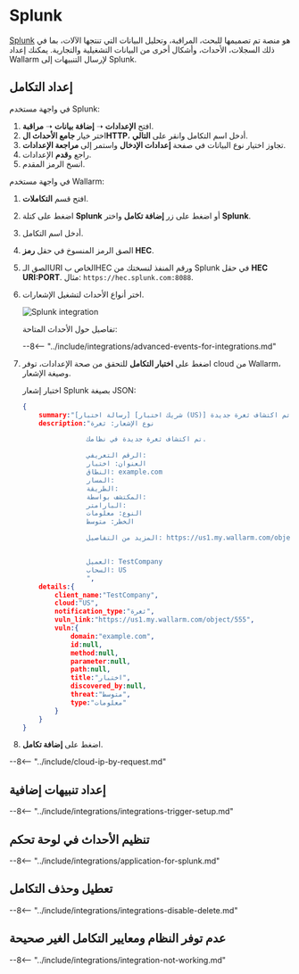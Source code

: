 [splunk-dashboard-by-wallarm-img]: ../../../images/user-guides/settings/integrations/splunk-dashboard-by-wallarm.png

#   Splunk

[Splunk](https://www.splunk.com/) هو منصة تم تصميمها للبحث، المراقبة، وتحليل البيانات التي تنتجها الآلات، بما في ذلك السجلات، الأحداث، وأشكال أخرى من البيانات التشغيلية والتجارية. يمكنك إعداد Wallarm لإرسال التنبيهات إلى Splunk.

##  إعداد التكامل

في واجهة مستخدم Splunk:

1. افتح **الإعدادات** ➝ **إضافة بيانات** ➝ **مراقبة**.
2. اختر خيار **جامع الأحداث الHTTP**، أدخل اسم التكامل وانقر على **التالي**.
3. تجاوز اختيار نوع البيانات في صفحة **إعدادات الإدخال** واستمر إلى **مراجعة الإعدادات**.
4. راجع و**قدم** الإعدادات.
5. انسخ الرمز المقدم.

في واجهة مستخدم Wallarm:

1. افتح قسم **التكاملات**.
1. اضغط على كتلة **Splunk** أو اضغط على زر **إضافة تكامل** واختر **Splunk**.
1. أدخل اسم التكامل.
1. الصق الرمز المنسوخ في حقل **رمز HEC**.
1. الصق الـURI الخاص بHEC ورقم المنفذ لنسختك من Splunk في حقل **HEC URI:PORT**. مثال: `https://hec.splunk.com:8088`.
1. اختر أنواع الأحداث لتشغيل الإشعارات.

    ![Splunk integration](../../../images/user-guides/settings/integrations/add-splunk-integration.png)

    تفاصيل حول الأحداث المتاحة:

    --8<-- "../include/integrations/advanced-events-for-integrations.md"

1. اضغط على **اختبار التكامل** للتحقق من صحة الإعدادات، توفر cloud من Wallarm، وصيغة الإشعار.

    اختبار إشعار Splunk بصيغة JSON:

    ```json
    {
        summary:"[رسالة اختبار] [شريك اختبار (US)] تم اكتشاف ثغرة جديدة",
        description:"نوع الإشعار: ثغرة

                    تم اكتشاف ثغرة جديدة في نظامك.

                    الرقم التعريفي: 
                    العنوان: اختبار
                    النطاق: example.com
                    المسار: 
                    الطريقة: 
                    المكتشف بواسطة: 
                    البارامتر: 
                    النوع: معلومات
                    الخطر: متوسط

                    المزيد من التفاصيل: https://us1.my.wallarm.com/object/555


                    العميل: TestCompany
                    السحاب: US
                    ",
        details:{
            client_name:"TestCompany",
            cloud:"US",
            notification_type:"ثغرة",
            vuln_link:"https://us1.my.wallarm.com/object/555",
            vuln:{
                domain:"example.com",
                id:null,
                method:null,
                parameter:null,
                path:null,
                title:"اختبار",
                discovered_by:null,
                threat:"متوسط",
                type:"معلومات"
            }
        }
    }
    ```

1. اضغط على **إضافة تكامل**.

--8<-- "../include/cloud-ip-by-request.md"

## إعداد تنبيهات إضافية

--8<-- "../include/integrations/integrations-trigger-setup.md"

## تنظيم الأحداث في لوحة تحكم

--8<-- "../include/integrations/application-for-splunk.md"

## تعطيل وحذف التكامل

--8<-- "../include/integrations/integrations-disable-delete.md"

## عدم توفر النظام ومعايير التكامل الغير صحيحة

--8<-- "../include/integrations/integration-not-working.md"